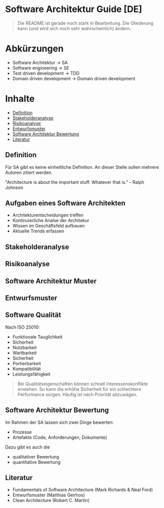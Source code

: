 # Software Architektur Guide [DE]

> Die README ist gerade noch stark in Bearbeitung. Die Gliederung kann (und wird sich noch sehr wahrscheinlich) ändern. 

# Abkürzungen

- Software Architektur -> SA
- Software engineering -> SE
- Test driven development -> TDD
- Domain driven development -> Domain driven development

# Inhalte 

- [Definition](#definition)
- [Stakeholderanalyse](#stakeholderanalyse)
- [Risikoanalyse](#risikoanalyse)
- [Entwurfsmuster](#entwurfsmuster)
- [Software Architektur Bewertung](#software-architektur-bewertung)
- [Literatur](#literatur)


## Definition

Für SA gibt es keine einheitliche Definition. 
An dieser Stelle sollen mehrere Autoren zitiert werden. 

"Architecture is about the important stuff. Whatever that is." - Ralph Johnson

## Aufgaben eines Software Architekten

- Architekturentscheidungen treffen
- Kontinuierliche Analse der Architekur
- Wissen im Geschäftsfeld aufbauen
- Aktuelle Trends erfassen 

## Stakeholderanalyse

## Risikoanalyse

## Software Architektur Muster

## Entwurfsmuster

## Software Qualität

Nach ISO 25010:

- Funktionale Tauglichkeit
- Sicherheit
- Nutzbarkeit
- Wartbarkeit
- Sicherheit
- Portierbarkeit
- Kompatibilität
- Leistungsfähigkeit

> Bei Qualitätseigenschaften können schnell Interessenskonflikte enstehen. So kann die erhöhe Sicherheit für ein schlechtere Performance sorgen. Häufig ist nach Priorität abzuwägen.

## Software Architektur Bewertung

Im Rahmen der SA lassen sich zwei Dinge bewerten:
- Prozesse
- Artefakte (Code, Anforderungen, Dokumente)

Dazu gibt es auch die 

- qualitativer Bewertung 
- quantitative Bewertung 

## Literatur 

- Fundamentals of Software Architecture (Mark Richards & Neal Ford)
- Entwurfsmuster (Matthias Geirhos)
- Clean Architecture (Robert C. Martin)
